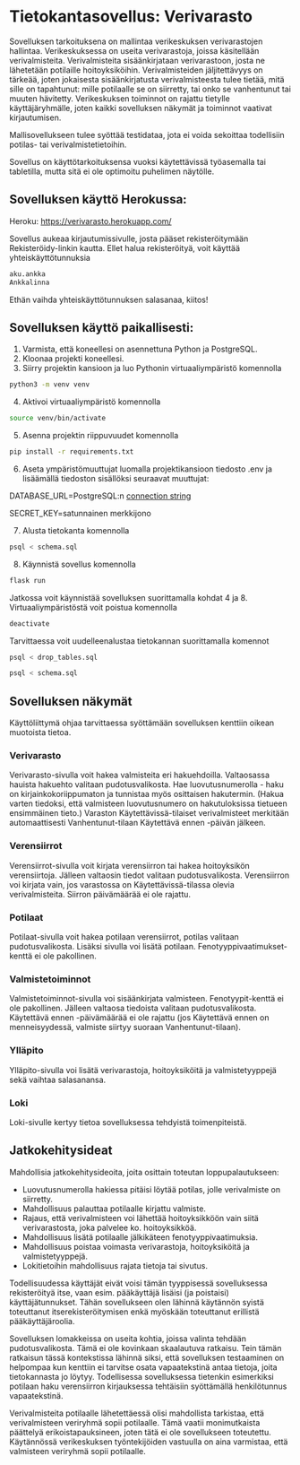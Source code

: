 # Tietokantasovellus: Verivarasto

Sovelluksen tarkoituksena on mallintaa verikeskuksen verivarastojen hallintaa. Verikeskuksessa on useita verivarastoja, joissa käsitellään verivalmisteita. Verivalmisteita sisäänkirjataan verivarastoon, josta ne lähetetään potilaille hoitoyksiköihin. Verivalmisteiden jäljitettävyys on tärkeää, joten jokaisesta sisäänkirjatusta verivalmisteesta tulee tietää, mitä sille on tapahtunut: mille potilaalle se on siirretty, tai onko se vanhentunut tai muuten hävitetty. Verikeskuksen toiminnot on rajattu tietylle käyttäjäryhmälle, joten kaikki sovelluksen näkymät ja toiminnot vaativat kirjautumisen.

Mallisovellukseen tulee syöttää testidataa, jota ei voida sekoittaa todellisiin potilas- tai verivalmistetietoihin.

Sovellus on käyttötarkoituksensa vuoksi käytettävissä työasemalla tai tabletilla, mutta sitä ei ole optimoitu puhelimen näytölle. 

## Sovelluksen käyttö Herokussa:

Heroku: https://verivarasto.herokuapp.com/

Sovellus aukeaa kirjautumissivulle, josta pääset rekisteröitymään Rekisteröidy-linkin kautta. Ellet halua rekisteröityä, voit käyttää yhteiskäyttötunnuksia
```bash
aku.ankka
Ankkalinna
```
Ethän vaihda yhteiskäyttötunnuksen salasanaa, kiitos!

## Sovelluksen käyttö paikallisesti:

1. Varmista, että koneellesi on asennettuna Python ja PostgreSQL.
2. Kloonaa projekti koneellesi.
3. Siirry projektin kansioon ja luo Pythonin virtuaaliympäristö komennolla 
```bash
python3 -m venv venv
```
4. Aktivoi virtuaaliympäristö komennolla
```bash
source venv/bin/activate
```
5. Asenna projektin riippuvuudet komennolla
```bash
pip install -r requirements.txt
```
6. Aseta ympäristömuuttujat luomalla projektikansioon tiedosto .env ja lisäämällä tiedoston sisällöksi seuraavat muuttujat:

DATABASE_URL=PostgreSQL:n [connection string](https://www.postgresql.org/docs/12/libpq-connect.html#LIBPQ-CONNSTRING)

SECRET_KEY=satunnainen merkkijono

7. Alusta tietokanta komennolla
```bash
psql < schema.sql
```
8. Käynnistä sovellus komennolla
```bash
flask run
```

Jatkossa voit käynnistää sovelluksen suorittamalla kohdat 4 ja 8. Virtuaaliympäristöstä voit poistua komennolla
```bash
deactivate
```

Tarvittaessa voit uudelleenalustaa tietokannan suorittamalla komennot
```bash
psql < drop_tables.sql
```
```bash
psql < schema.sql
```

## Sovelluksen näkymät

Käyttöliittymä ohjaa tarvittaessa syöttämään sovelluksen kenttiin oikean muotoista tietoa.

### Verivarasto

Verivarasto-sivulla voit hakea valmisteita eri hakuehdoilla. Valtaosassa hauista hakuehto valitaan pudotusvalikosta. Hae luovutusnumerolla - haku on kirjainkokoriippumaton ja tunnistaa myös osittaisen hakutermin. (Hakua varten tiedoksi, että valmisteen luovutusnumero on hakutuloksissa tietueen ensimmäinen tieto.) Varaston Käytettävissä-tilaiset verivalmisteet merkitään automaattisesti Vanhentunut-tilaan Käytettävä ennen -päivän jälkeen.

### Verensiirrot

Verensiirrot-sivulla voit kirjata verensiirron tai hakea hoitoyksikön verensiirtoja. Jälleen valtaosin tiedot valitaan pudotusvalikosta. Verensiirron voi kirjata vain, jos varastossa on Käytettävissä-tilassa olevia verivalmisteita. Siirron päivämäärää ei ole rajattu.

### Potilaat

Potilaat-sivulla voit hakea potilaan verensiirrot, potilas valitaan pudotusvalikosta. Lisäksi sivulla voi lisätä potilaan. Fenotyyppivaatimukset-kenttä ei ole pakollinen.

### Valmistetoiminnot

Valmistetoiminnot-sivulla voi sisäänkirjata valmisteen. Fenotyypit-kenttä ei ole pakollinen. Jälleen valtaosa tiedoista valitaan pudotusvalikosta. Käytettävä ennen -päivämäärää ei ole rajattu (jos Käytettävä ennen on menneisyydessä, valmiste siirtyy suoraan Vanhentunut-tilaan).

### Ylläpito

Ylläpito-sivulla voi lisätä verivarastoja, hoitoyksiköitä ja valmistetyyppejä sekä vaihtaa salasanansa.

### Loki

Loki-sivulle kertyy tietoa sovelluksessa tehdyistä toimenpiteistä.

## Jatkokehitysideat

Mahdollisia jatkokehitysideoita, joita osittain toteutan loppupalautukseen:
- Luovutusnumerolla hakiessa pitäisi löytää potilas, jolle verivalmiste on siirretty.
- Mahdollisuus palauttaa potilaalle kirjattu valmiste.
- Rajaus, että verivalmisteen voi lähettää hoitoyksikköön vain siitä verivarastosta, joka palvelee ko. hoitoyksikköä.
- Mahdollisuus lisätä potilaalle jälkikäteen fenotyyppivaatimuksia.
- Mahdollisuus poistaa voimasta verivarastoja, hoitoyksiköitä ja valmistetyyppejä.
- Lokitietoihin mahdollisuus rajata tietoja tai sivutus.

Todellisuudessa käyttäjät eivät voisi tämän tyyppisessä sovelluksessa rekisteröityä itse, vaan esim. pääkäyttäjä lisäisi (ja poistaisi) käyttäjätunnukset. Tähän sovellukseen olen lähinnä käytännön syistä toteuttanut itserekisteröitymisen enkä myöskään toteuttanut erillistä pääkäyttäjäroolia.

Sovelluksen lomakkeissa on useita kohtia, joissa valinta tehdään pudotusvalikosta. Tämä ei ole kovinkaan skaalautuva ratkaisu. Tein tämän ratkaisun tässä kontekstissa lähinnä siksi, että sovelluksen testaaminen on helpompaa kun kenttiin ei tarvitse osata vapaatekstinä antaa tietoja, joita tietokannasta jo löytyy. Todellisessa sovelluksessa tietenkin esimerkiksi potilaan haku verensiirron kirjauksessa tehtäisiin syöttämällä henkilötunnus vapaatekstinä.

Verivalmisteita potilaalle lähetettäessä olisi mahdollista tarkistaa, että verivalmisteen veriryhmä sopii potilaalle. Tämä vaatii monimutkaista päättelyä erikoistapauksineen, joten tätä ei ole sovellukseen toteutettu. Käytännössä verikeskuksen työntekijöiden vastuulla on aina varmistaa, että valmisteen veriryhmä sopii potilaalle.